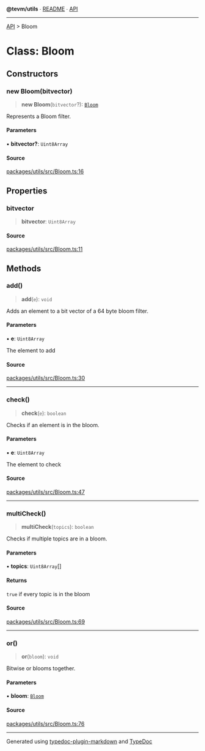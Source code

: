 **@tevm/utils** ∙ [README](../README.md) ∙ [API](../API.md)

***

[API](../API.md) > Bloom

# Class: Bloom

## Constructors

### new Bloom(bitvector)

> **new Bloom**(`bitvector`?): [`Bloom`](Bloom.md)

Represents a Bloom filter.

#### Parameters

▪ **bitvector?**: `Uint8Array`

#### Source

[packages/utils/src/Bloom.ts:16](https://github.com/evmts/tevm-monorepo/blob/main/packages/utils/src/Bloom.ts#L16)

## Properties

### bitvector

> **bitvector**: `Uint8Array`

#### Source

[packages/utils/src/Bloom.ts:11](https://github.com/evmts/tevm-monorepo/blob/main/packages/utils/src/Bloom.ts#L11)

## Methods

### add()

> **add**(`e`): `void`

Adds an element to a bit vector of a 64 byte bloom filter.

#### Parameters

▪ **e**: `Uint8Array`

The element to add

#### Source

[packages/utils/src/Bloom.ts:30](https://github.com/evmts/tevm-monorepo/blob/main/packages/utils/src/Bloom.ts#L30)

***

### check()

> **check**(`e`): `boolean`

Checks if an element is in the bloom.

#### Parameters

▪ **e**: `Uint8Array`

The element to check

#### Source

[packages/utils/src/Bloom.ts:47](https://github.com/evmts/tevm-monorepo/blob/main/packages/utils/src/Bloom.ts#L47)

***

### multiCheck()

> **multiCheck**(`topics`): `boolean`

Checks if multiple topics are in a bloom.

#### Parameters

▪ **topics**: `Uint8Array`[]

#### Returns

`true` if every topic is in the bloom

#### Source

[packages/utils/src/Bloom.ts:69](https://github.com/evmts/tevm-monorepo/blob/main/packages/utils/src/Bloom.ts#L69)

***

### or()

> **or**(`bloom`): `void`

Bitwise or blooms together.

#### Parameters

▪ **bloom**: [`Bloom`](Bloom.md)

#### Source

[packages/utils/src/Bloom.ts:76](https://github.com/evmts/tevm-monorepo/blob/main/packages/utils/src/Bloom.ts#L76)

***
Generated using [typedoc-plugin-markdown](https://www.npmjs.com/package/typedoc-plugin-markdown) and [TypeDoc](https://typedoc.org/)
